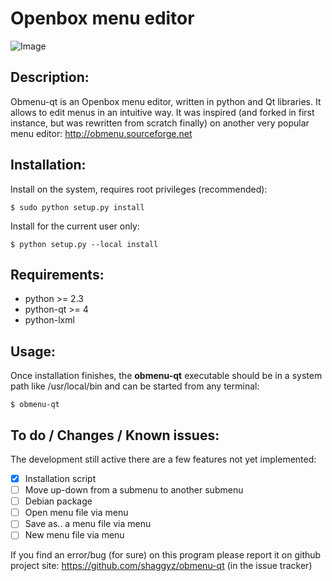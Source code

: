 Openbox menu editor
===================

![Image](../master/doc/snapshot.png?raw=true)

Description:
------------

Obmenu-qt is an Openbox menu editor, written in python and Qt libraries. It allows to edit menus
in an intuitive way. It was inspired (and forked in first instance, but was rewritten from scratch finally)
on another very popular menu editor: http://obmenu.sourceforge.net


Installation:
-------------

Install on the system, requires root privileges (recommended):

<code>$ sudo python setup.py install</code>

Install for the current user only:

<code>$ python setup.py --local install</code>


Requirements:
-------------

- python >= 2.3
- python-qt >= 4
- python-lxml


Usage:
------

Once installation finishes, the **obmenu-qt** executable should be in a system path like /usr/local/bin
and can be started from any terminal:

<code>$ obmenu-qt</code>


To do / Changes / Known issues:
----------------------

The development still active there are a few features not yet implemented:

- [X] Installation script
- [ ] Move up-down from a submenu to another submenu
- [ ] Debian package
- [ ] Open menu file via menu
- [ ] Save as.. a menu file via menu
- [ ] New menu file via menu

If you find an error/bug (for sure) on this program please report it on github project site:
https://github.com/shaggyz/obmenu-qt (in the issue tracker)



